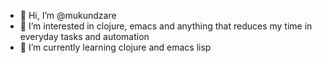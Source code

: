 - 👋 Hi, I’m @mukundzare
- 👀 I’m interested in clojure, emacs and anything that reduces my time in everyday tasks and automation
- 🌱 I’m currently learning clojure and emacs lisp

<!---
mukundzare/mukundzare is a ✨ special ✨ repository because its `README.md` (this file) appears on your GitHub profile.
You can click the Preview link to take a look at your changes.
--->
